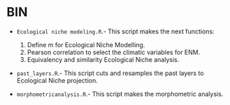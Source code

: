 # BIN

* `Ecological niche modeling.R`.- This script makes the next functions:
  1. Define m for Ecological Niche Modelling.
  2. Pearson correlation to select the climatic variables for ENM.
  3. Equivalency and similarity Ecological Niche analysis. 
 
 * `past_layers.R`.- This script cuts and resamples the past layers to Ecological Niche projection.
 
 * `morphometricanalysis.R`.- This script makes the morphometric analysis.
 
 
